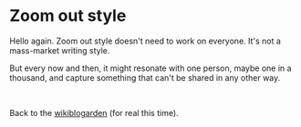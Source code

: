 # Zoom out style

Hello again<span id="again"></span>. Zoom out style doesn't need to work on everyone. It's not a mass-market writing style.

But every now and then, it might resonate with one person, maybe one in a thousand, and capture something that can't be shared in any other way.

<br>

Back to the [wikiblogarden](/wikiblogarden/academia/style/zoom-out/for/ever) (for real this time).

<script>
  const count= localStorage.get("zoom-count") ?? 0
  const again = document. querySelector("#again")
  for (let i = 0; i < count; i++) {
    again. textContent += " (again)"
  }
  localStorage.set("zoom-count", count + 1)
</script>
